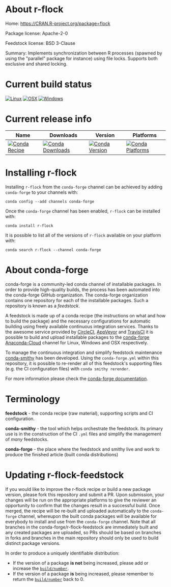 About r-flock
=============

Home: https://CRAN.R-project.org/package=flock

Package license: Apache-2-0

Feedstock license: BSD 3-Clause

Summary: Implements synchronization between R processes (spawned by using the "parallel" package for instance) using file locks. Supports both exclusive and shared locking.



Current build status
====================

[![Linux](https://img.shields.io/circleci/project/github/conda-forge/r-flock-feedstock/master.svg?label=Linux)](https://circleci.com/gh/conda-forge/r-flock-feedstock)
[![OSX](https://img.shields.io/travis/conda-forge/r-flock-feedstock/master.svg?label=macOS)](https://travis-ci.org/conda-forge/r-flock-feedstock)
[![Windows](https://img.shields.io/appveyor/ci/conda-forge/r-flock-feedstock/master.svg?label=Windows)](https://ci.appveyor.com/project/conda-forge/r-flock-feedstock/branch/master)

Current release info
====================

| Name | Downloads | Version | Platforms |
| --- | --- | --- | --- |
| [![Conda Recipe](https://img.shields.io/badge/recipe-r--flock-green.svg)](https://anaconda.org/conda-forge/r-flock) | [![Conda Downloads](https://img.shields.io/conda/dn/conda-forge/r-flock.svg)](https://anaconda.org/conda-forge/r-flock) | [![Conda Version](https://img.shields.io/conda/vn/conda-forge/r-flock.svg)](https://anaconda.org/conda-forge/r-flock) | [![Conda Platforms](https://img.shields.io/conda/pn/conda-forge/r-flock.svg)](https://anaconda.org/conda-forge/r-flock) |

Installing r-flock
==================

Installing `r-flock` from the `conda-forge` channel can be achieved by adding `conda-forge` to your channels with:

```
conda config --add channels conda-forge
```

Once the `conda-forge` channel has been enabled, `r-flock` can be installed with:

```
conda install r-flock
```

It is possible to list all of the versions of `r-flock` available on your platform with:

```
conda search r-flock --channel conda-forge
```


About conda-forge
=================

conda-forge is a community-led conda channel of installable packages.
In order to provide high-quality builds, the process has been automated into the
conda-forge GitHub organization. The conda-forge organization contains one repository
for each of the installable packages. Such a repository is known as a *feedstock*.

A feedstock is made up of a conda recipe (the instructions on what and how to build
the package) and the necessary configurations for automatic building using freely
available continuous integration services. Thanks to the awesome service provided by
[CircleCI](https://circleci.com/), [AppVeyor](http://www.appveyor.com/)
and [TravisCI](https://travis-ci.org/) it is possible to build and upload installable
packages to the [conda-forge](https://anaconda.org/conda-forge)
[Anaconda-Cloud](http://docs.anaconda.org/) channel for Linux, Windows and OSX respectively.

To manage the continuous integration and simplify feedstock maintenance
[conda-smithy](http://github.com/conda-forge/conda-smithy) has been developed.
Using the ``conda-forge.yml`` within this repository, it is possible to re-render all of
this feedstock's supporting files (e.g. the CI configuration files) with ``conda smithy rerender``.

For more information please check the [conda-forge documentation](https://conda-forge.org/docs/).

Terminology
===========

**feedstock** - the conda recipe (raw material), supporting scripts and CI configuration.

**conda-smithy** - the tool which helps orchestrate the feedstock.
                   Its primary use is in the construction of the CI ``.yml`` files
                   and simplify the management of *many* feedstocks.

**conda-forge** - the place where the feedstock and smithy live and work to
                  produce the finished article (built conda distributions)


Updating r-flock-feedstock
==========================

If you would like to improve the r-flock recipe or build a new
package version, please fork this repository and submit a PR. Upon submission,
your changes will be run on the appropriate platforms to give the reviewer an
opportunity to confirm that the changes result in a successful build. Once
merged, the recipe will be re-built and uploaded automatically to the
`conda-forge` channel, whereupon the built conda packages will be available for
everybody to install and use from the `conda-forge` channel.
Note that all branches in the conda-forge/r-flock-feedstock are
immediately built and any created packages are uploaded, so PRs should be based
on branches in forks and branches in the main repository should only be used to
build distinct package versions.

In order to produce a uniquely identifiable distribution:
 * If the version of a package **is not** being increased, please add or increase
   the [``build/number``](http://conda.pydata.org/docs/building/meta-yaml.html#build-number-and-string).
 * If the version of a package **is** being increased, please remember to return
   the [``build/number``](http://conda.pydata.org/docs/building/meta-yaml.html#build-number-and-string)
   back to 0.
